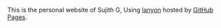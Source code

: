 This is the personal website of Sujith G, Using [lanyon](http://lanyon.getpoole.com/) hosted by [GitHub Pages](http://pages.github.com).
